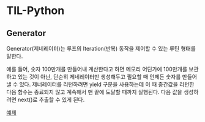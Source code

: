 # TIL-Python

## Generator

Generator(제네레이터)는 루프의 Iteration(반복) 동작을 제어할 수 있는 루틴 형태를 말한다.

예를 들어, 숫자 100만개를 만들어내 계산한다고 하면 메모리 어딘가에 100만개를 보관하고 있는 것이 아닌, 단순히 제네레이터만 생성해두고 필요할 때 언제든 숫자를 만들어낼 수 있다.
제너레이터를 리턴하려면 yield 구문을 사용하는데 이 때 중간값을 리턴한 다음 함수는 종료되지 않고 계속해서 맨 끝에 도달할 때까지 실행된다.
다음 값을 생성하려면 next()로 추출할 수 있게 된다.

[예제](https://github.com/angrybirdpark/TIL/blob/main/Python/example/generator.py)